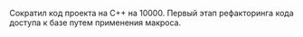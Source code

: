 Сократил код проекта на С++ на 10000. 
Первый этап рефакторинга кода доступа к базе путем применения макроса.
